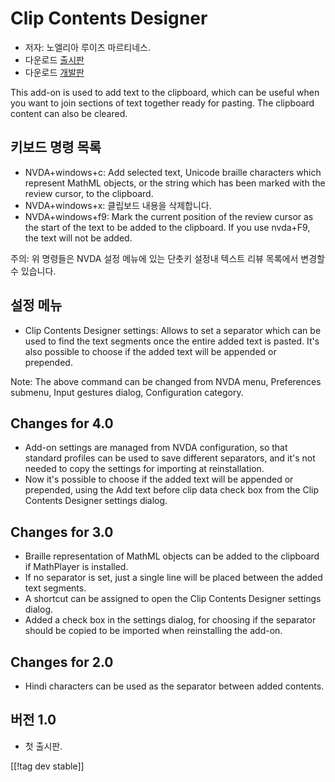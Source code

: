 # Clip Contents Designer #
*   저자: 노엘리아 루이즈 마르티네스.
*   다운로드 [출시판][1]
*   다운로드 [개발판][2]

This add-on is used to add text to the clipboard, which can be useful when
you want to join sections of text together ready for pasting.  The clipboard
content can also be cleared.

## 키보드 명령 목록 ##
*   NVDA+windows+c: Add selected text, Unicode braille characters which
    represent MathML objects, or the string which has been marked with the
    review cursor, to the clipboard.
*   NVDA+windows+x: 클립보드 내용을 삭제합니다.
*   NVDA+windows+f9: Mark the current position of the review cursor as the
    start of the text to be added to the clipboard.  If you use nvda+F9, the
    text will not be added.

주의: 위 명령들은 NVDA 설정 메뉴에 있는 단춧키 설정내 텍스트 리뷰 목록에서 변경할 수 있습니다.

## 설정 메뉴 ##
*   Clip Contents Designer settings: Allows to set a separator which can be used to find the text segments once the entire added text is pasted.
It's also possible to choose if the added text will be appended or prepended.

Note: The above command can be changed from NVDA menu, Preferences submenu,
Input gestures dialog, Configuration category.

## Changes for 4.0 ##
*   Add-on settings are managed from NVDA configuration, so that standard
    profiles can be used to save different separators, and it's not needed
    to copy the settings for importing at reinstallation.
*   Now it's possible to choose if the added text will be appended or
    prepended, using the Add text before clip data check box from the Clip
    Contents Designer settings dialog.

## Changes for 3.0 ##
*   Braille representation of MathML objects can be added to the clipboard
    if MathPlayer is installed.
*   If no separator is set, just a single line will be placed between the
    added text segments.
*   A shortcut can be assigned to open the Clip Contents Designer settings
    dialog.
*   Added a check box in the settings dialog, for choosing if the separator
    should be copied to be imported when reinstalling the add-on.

## Changes for 2.0 ##
*   Hindi characters can be used as the separator between added contents.

## 버전 1.0 ##
*   첫 출시판.

[[!tag dev stable]]

[1]: http://addons.nvda-project.org/files/get.php?file=ccd

[2]: http://addons.nvda-project.org/files/get.php?file=ccd-dev
